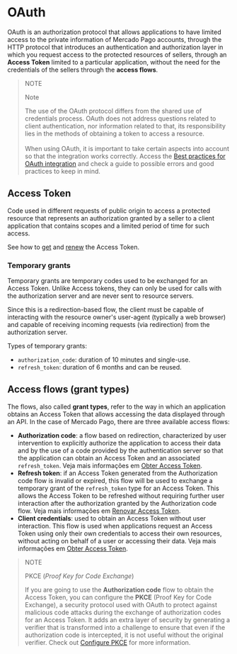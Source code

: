 # OAuth
 
OAuth is an authorization protocol that allows applications to have limited access to the private information of Mercado Pago accounts, through the HTTP protocol that introduces an authentication and authorization layer in which you request access to the protected resources of sellers, through an **Access Token** limited to a particular application, without the need for the credentials of the sellers through the **access flows**.

> NOTE
>
> Note
>
> The use of the OAuth protocol differs from the shared use of credentials process. OAuth does not address questions related to client authentication, nor information related to that, its responsibility lies in the methods of obtaining a token to access a resource.
> <br><br>
> When using OAuth, it is important to take certain aspects into account so that the integration works correctly. Access the [Best practices for OAuth integration](/developers/en/docs/security/oauth/best-practices) and check a guide to possible errors and good practices to keep in mind.

## Access Token

Code used in different requests of public origin to access a protected resource that represents an authorization granted by a seller to a client application that contains scopes and a limited period of time for such access.

See how to [get](/developers/en/guides/additional-content/security/oauth/creation) and [renew](/developers/en/guides/additional-content/security/oauth/renewal) the Access Token.

### Temporary grants

Temporary grants are temporary codes used to be exchanged for an Access Token. Unlike Access tokens, they can only be used for calls with the authorization server and are never sent to resource servers.

Since this is a redirection-based flow, the client must be capable of interacting with the resource owner's user-agent (typically a web browser) and capable of receiving incoming requests (via redirection) from the authorization server.

Types of temporary grants:

- `authorization_code`: duration of 10 minutes and single-use.
- `refresh_token`: duration of 6 months and can be reused.

## Access flows (grant types)

The flows, also called **grant types**, refer to the way in which an application obtains an Access Token that allows accessing the data displayed through an API. In the case of Mercado Pago, there are three available access flows: 

- **Authorization code**: a flow based on redirection, characterized by user intervention to explicitly authorize the application to access their data and by the use of a code provided by the authentication server so that the application can obtain an Access Token and an associated `refresh_token`. Veja mais informações em [Obter Access Token](/developers/en/docs/security/oauth/creation#bookmark_authorization_code).
- **Refresh token**: if an Access Token generated from the Authorization code flow is invalid or expired, this flow will be used to exchange a temporary grant of the `refresh_token` type for an Access Token. This allows the Access Token to be refreshed without requiring further user interaction after the authorization granted by the Authorization code flow. Veja mais informações em [Renovar Access Token](/developers/en/guides/additional-content/security/oauth/renewal).
- **Client credentials**: used to obtain an Access Token without user interaction. This flow is used when applications request an Access Token using only their own credentials to access their own resources, without acting on behalf of a user or accessing their data. Veja mais informações em [Obter Access Token](/developers/en/docs/security/oauth/creation#bookmark_client_credentials).

> NOTE
>
> PKCE (_Proof Key for Code Exchange_)
>
> If you are going to use the **Authorization code** flow to obtain the Access Token, you can configure the **PKCE** (Proof Key for Code Exchange), a security protocol used with OAuth to protect against malicious code attacks during the exchange of authorization codes for an Access Token. It adds an extra layer of security by generating a verifier that is transformed into a challenge to ensure that even if the authorization code is intercepted, it is not useful without the original verifier. Check out [Configure PKCE](/developers/en/docs/security/oauth/creation#:~:text=Access%20Token.-,Configure%20PKCE,-The%20PKCE%20) for more information.